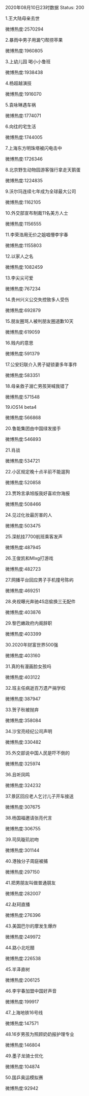 2020年08月10日23时数据
Status: 200

1.王大陆母亲去世

微博热度:2570294

2.暴雨中男子用漏勺帮捞苹果

微博热度:1960805

3.上幼儿园 喝小小鲁班

微博热度:1938438

4.杨超越演技

微博热度:1916070

5.袁咏琳遇车祸

微博热度:1774071

6.向往的宅生活

微博热度:1744005

7.上海东方明珠塔被闪电击中

微博热度:1726346

8.北京野生动物园游客强行拿走天鹅蛋

微博热度:1224835

9.沃尔玛连续七年成为全球最大公司

微博热度:1162105

10.外交部宣布制裁11名美方人士

微博热度:1156555

11.李荣浩用无价之姐唱懵李宇春

微博热度:1155803

12.以家人之名

微博热度:1082459

13.李尖尖可爱

微博热度:767234

14.贵州兴义公交失控致多人受伤

微博热度:692879

15.朋友圈骂人被判朋友圈道歉10天

微博热度:619059

16.贱内的意思

微博热度:591379

17.公安妇联介入男子疑锁妻多年事件

微博热度:583351

18.母亲救子溺亡男孩哭喊我错了

微博热度:571548

19.iOS14 beta4

微博热度:566868

20.鲁能集团由中国绿发接手

微博热度:546893

21.肖战

微博热度:534721

22.小区规定晚十点半前不能遛狗

微博热度:520858

23.贾玲言承旭版我好喜欢你海报

微博热度:508466

24.见过化妆最厉害的人

微博热度:503475

25.深航挂7700航班乘客发声

微博热度:487945

26.王俊凯和Mlxg打游戏

微博热度:482723

27.网播平台回应男子手机撞号陈屿

微博热度:469251

28.央视曝光奔驰4S店偷换三无配件

微博热度:403876

29.黎巴嫩政府内阁辞职

微博热度:403399

30.2020年财富世界500强

微博热度:403160

31.真的有漫画脸女孩吗

微博热度:403122

32.班主任病逝百万遗产捐学校

微博热度:387947

33.贺子秋被抛弃

微博热度:358084

34.沙宝亮经纪公司声明

微博热度:330482

35.外交部说中国人民是吓不倒的

微博热度:325974

36.且听凤鸣

微博热度:324232

37.景区回应老人乞讨儿子开车接送

微博热度:307675

38.杨国福邀请张亮代言

微博热度:306755

39.司凤璇玑初吻

微博热度:301144

40.港独分子周庭被捕

微博热度:297150

41.把男朋友叫做普通朋友

微博热度:282007

42.赵珂直播

微博热度:276396

43.美国巴尔的摩发生爆炸

微博热度:249972

44.路小北吃醋

微博热度:226538

45.半泽直树

微博热度:206125

46.李宇春加盟中国好声音

微博热度:199917

47.上海地铁16号线

微博热度:147571

48.16岁男孩为照顾奶奶报护理专业

微博热度:146804

49.墨子龙骑士优化

微博热度:104874

50.国乒奥运模拟赛

微博热度:92942

